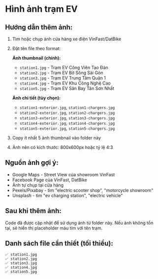 # Hình ảnh trạm EV

## Hướng dẫn thêm ảnh:

1. Tìm hoặc chụp ảnh cửa hàng xe điện VinFast/DatBike
2. Đặt tên file theo format:

   **Ảnh thumbnail (chính):**

   - `station1.jpg` - Trạm EV Công Viên Tao Đàn
   - `station2.jpg` - Trạm EV Bờ Sông Sài Gòn
   - `station3.jpg` - Trạm EV Trung Tâm Quận 1
   - `station4.jpg` - Trạm EV Khu Công Nghệ Cao
   - `station5.jpg` - Trạm EV Sân Bay Tân Sơn Nhất

   **Ảnh chi tiết (tùy chọn):**

   - `station1-exterior.jpg`, `station1-chargers.jpg`
   - `station2-exterior.jpg`, `station2-chargers.jpg`
   - `station3-exterior.jpg`, `station3-chargers.jpg`
   - `station4-exterior.jpg`, `station4-chargers.jpg`
   - `station5-exterior.jpg`, `station5-chargers.jpg`

3. Copy ít nhất 5 ảnh thumbnail vào folder này

4. Ảnh nên có kích thước: 800x600px hoặc tỷ lệ 4:3

## Nguồn ảnh gợi ý:

- Google Maps - Street View của showroom VinFast
- Facebook Page của VinFast, DatBike
- Ảnh tự chụp tại cửa hàng
- Pexels/Pixabay - tìm "electric scooter shop", "motorcycle showroom"
- Unsplash - tìm "ev charging station", "electric vehicle"

## Sau khi thêm ảnh:

Code đã được cập nhật để sử dụng ảnh từ folder này. Nếu ảnh không tồn tại, sẽ hiển thị placeholder màu tím với tên trạm.

## Danh sách file cần thiết (tối thiểu):

```
✅ station1.jpg
✅ station2.jpg
✅ station3.jpg
✅ station4.jpg
✅ station5.jpg
```
